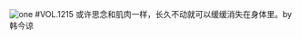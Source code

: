 ![one](http://image.wufazhuce.com/Fu4dgL0-zDPtQC4bp1tP4qG8jCmW)
#VOL.1215
或许思念和肌肉一样，长久不动就可以缓缓消失在身体里。by 韩今谅